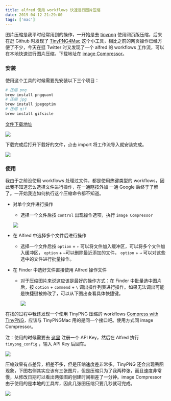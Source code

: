```yaml
---
title: alfred 使用 workflows 快速进行图片压缩
date: 2019-04-12 21:29:00
tags: ['mac']
---
```


图片压缩是我平时经常用到的操作，一开始是去 [tinypng](<https://tinypng.com/>) 使用网页版压缩，后来在逛 Github 时发现了 [TinyPNG4Mac](<https://github.com/kyleduo/TinyPNG4Mac>) 这个小工具，相比之前的网页操作已经方便了不少，今天在逛 Twitter 时又发现了一个 alfred 的 workflows 工作流，可以在本地快速进行图片压缩。下载地址在 [image Compressor](<https://github.com/BlackwinMin/alfred-gallery/tree/master/image%20Compressor>)。

### 安装

使用这个工具的时候需要先安装以下三个项目：

```bash
# 压缩 png
brew install pngquant
# 压缩 jpg
brew install jpegoptim
# 压缩 gif
brew install gifsicle
```

[文件下载地址](<https://github.com/BlackwinMin/alfred-gallery/blob/master/image%20Compressor/image%20Compressor.alfredworkflow>)

![](https://personal-1251959693.cos.ap-chengdu.myqcloud.com/2019-04-12-Xnip2019-04-12_22-24-26.png)

下载完成后打开下载好的文件，点击 import 将工作流导入就安装完成。

![](https://personal-1251959693.cos.ap-chengdu.myqcloud.com/2019-04-12-Xnip2019-04-12_21-41-31.png)

### 使用

我由于之前没使用 workflows 处理过文件，都是使用热键类型的 workflows，因此我不知道怎么选择文件进行操作，在一通瞎按外加 一通 Google 后终于了解了。一开始我连如何执行这个压缩命令都不知道。

* 对单个文件进行操作

  * 选择一个文件后按 `control` 出现操作选项，执行 `image Compressor`

  ![](https://personal-1251959693.cos.ap-chengdu.myqcloud.com/2019-04-12-Xnip2019-04-12_21-51-34.png)

* 在 Alfred 中选择多个文件后进行操作

  * 选择一个文件后按 `option` + `↑` 可以将文件加入缓冲区，可以将多个文件加入缓冲区， `option` + `←`可以删除最近添加的文件， `option` + `→` 可以对这些选中的文件进行批量操作。

* 在 Finder 中选好文件直接使用 Alfred 操作文件

  * 对于压缩图片来说这应该是最好的操作方式：在 Finder 中批量选中图片后，按 `option` + `commend` + `\` 调出操作列表进行操作。如果无法调出可能是快捷键被修改了，可以从下图出查看具体快捷键。

    ![](https://personal-1251959693.cos.ap-chengdu.myqcloud.com/2019-04-12-Xnip2019-04-12_21-46-08.png)

在找的过程中我还发现一个使用 TinyPNG 压缩的 workflows [Compress with TinyPNG](<http://www.packal.org/workflow/tinypng>)，应该与 TinyPNGMac 用的是同一个接口吧。使用方式同 image Compressor。

 注：使用的时候需要去 [这里](<https://tinypng.com/developers>) 注册一个 API Key，然后在 Alfred 执行 `tinypng_config` ，输入 API Key 后回车。

![](https://personal-1251959693.cos.ap-chengdu.myqcloud.com/2019-04-12-Xnip2019-04-12_22-17-07.png)

压缩效果有点差异，相差不多，但是压缩速度差非常多。TinyPNG 还会出现丢图现象，下图右侧其实应该有三张图片，但是压缩只为了我两种张，而且速度非常慢，从修改日期可以看出两张图的创建时间相差了一分钟。image Compressor 由于使用的是本地的工具库，因此几张图压缩只要几秒就可完成。

![](https://personal-1251959693.cos.ap-chengdu.myqcloud.com/2019-04-12-Xnip2019-04-12_22-21-59.png)